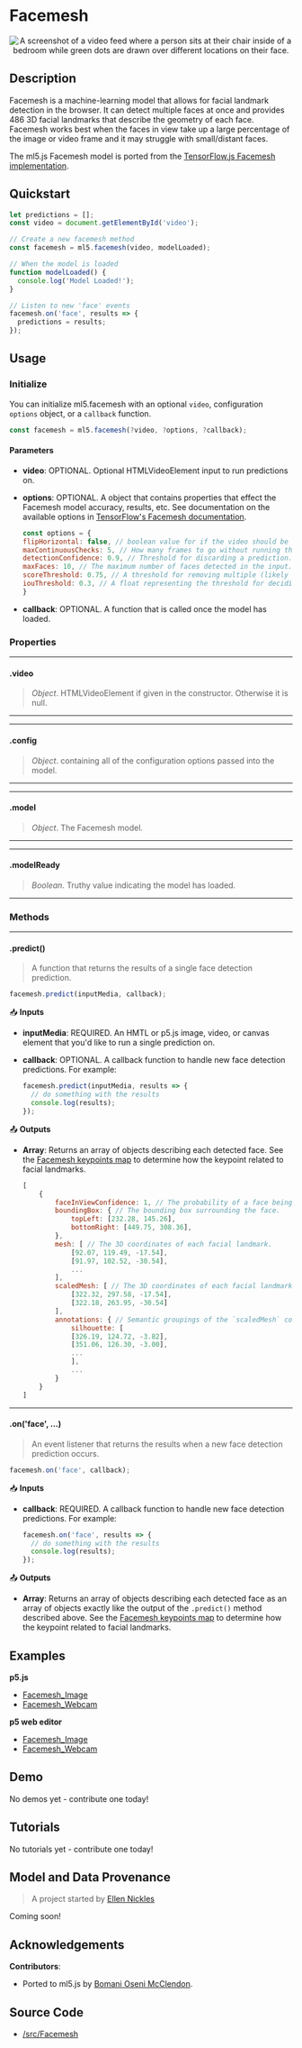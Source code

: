# Facemesh


<center>
    <img style="display:block; max-height:20rem" alt="A screenshot of a video feed where a person sits at their chair inside of a bedroom while green dots are drawn over different locations on their face." src="_media/reference__header-facemesh.jpg">
</center>


## Description

Facemesh is a machine-learning model that allows for facial landmark detection in the browser. It can detect multiple faces at once and provides 486 3D facial landmarks that describe the geometry of each face. Facemesh works best when the faces in view take up a large percentage of the image or video frame and it may struggle with small/distant faces.

The ml5.js Facemesh model is ported from the [TensorFlow.js Facemesh implementation](https://github.com/tensorflow/tfjs-models/tree/master/face-landmarks-detection).

## Quickstart

```js
let predictions = [];
const video = document.getElementById('video');

// Create a new facemesh method
const facemesh = ml5.facemesh(video, modelLoaded);

// When the model is loaded
function modelLoaded() {
  console.log('Model Loaded!');
}

// Listen to new 'face' events
facemesh.on('face', results => {
  predictions = results;
});
```


## Usage

### Initialize
You can initialize ml5.facemesh with an optional `video`, configuration `options` object, or a `callback` function.
```js
const facemesh = ml5.facemesh(?video, ?options, ?callback);
```

#### Parameters
* **video**: OPTIONAL. Optional HTMLVideoElement input to run predictions on.
* **options**: OPTIONAL. A object that contains properties that effect the Facemesh model accuracy, results, etc. See documentation on the available options in [TensorFlow's Facemesh documentation](https://github.com/tensorflow/tfjs-models/tree/master/face-landmarks-detection#parameters-for-facelandmarksdetectionload).
  ```js
  const options = {
  flipHorizontal: false, // boolean value for if the video should be flipped, defaults to false
  maxContinuousChecks: 5, // How many frames to go without running the bounding box detector. Only relevant if maxFaces > 1. Defaults to 5.
  detectionConfidence: 0.9, // Threshold for discarding a prediction. Defaults to 0.9.
  maxFaces: 10, // The maximum number of faces detected in the input. Should be set to the minimum number for performance. Defaults to 10.
  scoreThreshold: 0.75, // A threshold for removing multiple (likely duplicate) detections based on a "non-maximum suppression" algorithm. Defaults to 0.75.
  iouThreshold: 0.3, // A float representing the threshold for deciding whether boxes overlap too much in non-maximum suppression. Must be between [0, 1]. Defaults to 0.3.
  }
  ```

* **callback**: OPTIONAL. A function that is called once the model has loaded.

### Properties
***
#### .video
> *Object*. HTMLVideoElement if given in the constructor. Otherwise it is null.
***

***
#### .config
> *Object*. containing all of the configuration options passed into the model. 
***

***
#### .model
> *Object*. The Facemesh model.
***

***
#### .modelReady
> *Boolean*. Truthy value indicating the model has loaded.
***

### Methods

***
#### .predict()
> A function that returns the results of a single face detection prediction.

  ```js
  facemesh.predict(inputMedia, callback);
  ```

📥 **Inputs**
* **inputMedia**: REQUIRED. An HMTL or p5.js image, video, or canvas element that you'd like to run a single prediction on.

* **callback**: OPTIONAL.  A callback function to handle new face detection predictions. For example:

  ```js
  facemesh.predict(inputMedia, results => {
    // do something with the results
    console.log(results);
  });
  ```

📤 **Outputs**

* **Array**: Returns an array of objects describing each detected face. See the [Facemesh keypoints map](https://github.com/tensorflow/tfjs-models/tree/master/face-landmarks-detection#keypoints) to determine how the keypoint related to facial landmarks.

  ```js
  [
      {
          faceInViewConfidence: 1, // The probability of a face being present.
          boundingBox: { // The bounding box surrounding the face.
              topLeft: [232.28, 145.26],
              bottomRight: [449.75, 308.36],
          },
          mesh: [ // The 3D coordinates of each facial landmark.
              [92.07, 119.49, -17.54],
              [91.97, 102.52, -30.54],
              ...
          ],
          scaledMesh: [ // The 3D coordinates of each facial landmark, normalized.
              [322.32, 297.58, -17.54],
              [322.18, 263.95, -30.54]
          ],
          annotations: { // Semantic groupings of the `scaledMesh` coordinates.
              silhouette: [
              [326.19, 124.72, -3.82],
              [351.06, 126.30, -3.00],
              ...
              ],
              ...
          }
      }
  ]
  ```

***

#### .on('face', ...)
> An event listener that returns the results when a new face detection prediction occurs.

  ```js
  facemesh.on('face', callback);
  ```

📥 **Inputs**

* **callback**: REQUIRED.  A callback function to handle new face detection predictions. For example:

  ```js
  facemesh.on('face', results => {
    // do something with the results
    console.log(results);
  });
  ```

📤 **Outputs**

* **Array**: Returns an array of objects describing each detected face as an array of objects exactly like the output of the `.predict()` method described above. See the [Facemesh keypoints map](https://github.com/tensorflow/tfjs-models/tree/master/face-landmarks-detection#keypoints) to determine how the keypoint related to facial landmarks.


## Examples

**p5.js**
* [Facemesh_Image](https://github.com/ml5js/ml5-library/tree/main/examples/p5js/Facemesh/Facemesh_Image)
* [Facemesh_Webcam](https://github.com/ml5js/ml5-library/tree/main/examples/p5js/Facemesh/Facemesh_Webcam)

**p5 web editor**
* [Facemesh_Image](https://editor.p5js.org/ml5/sketches/Facemesh_Image)
* [Facemesh_Webcam](https://editor.p5js.org/ml5/sketches/Facemesh_Webcam)

## Demo

No demos yet - contribute one today!

## Tutorials

No tutorials yet - contribute one today!

## Model and Data Provenance
> A project started by [Ellen Nickles](https://github.com/ellennickles/)

Coming soon!

## Acknowledgements

**Contributors**:
  * Ported to ml5.js by [Bomani Oseni McClendon](https://bomani.rip/).

## Source Code

* [/src/Facemesh](https://github.com/ml5js/ml5-library/tree/main/src/Facemesh)
